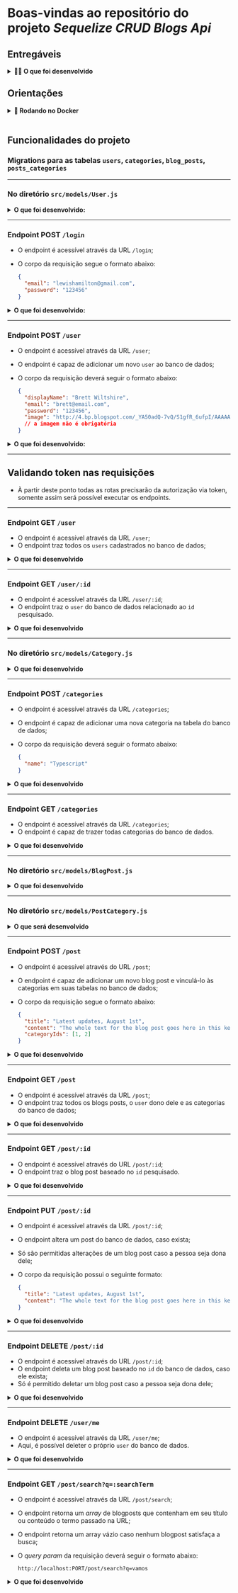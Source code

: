 # Boas-vindas ao repositório do projeto _Sequelize CRUD Blogs Api_

## Entregáveis

<details>
  <summary><strong>👨‍💻 O que foi desenvolvido</strong></summary>

- Foi desenvolvido uma API e um banco de dados para a produção de conteúdo para um blog;
- A aplicação foi desenvolvida em `Node.js` utilizando `sequelize` para fazer um `CRUD` de posts;
  - Foram desenvolvidos _endpoints_ conectados ao banco de dados seguindo os princípios do `REST`.

<br />
</details>

## Orientações

<details>
  <summary><strong>🐋 Rodando no Docker</strong></summary>

  > :information_source: Rode os serviços `node` e `db` com o comando `docker-compose up -d --build`.

- Esses serviços irão inicializar um container chamado `blogs_api` e outro chamado `blogs_api_db`;

- A partir daqui é possível executar o container `blogs_api` via CLI ou VSCode;
  > :information_source: Use o comando `docker exec -it blogs_api bash`.
  - Esse comando te dará acesso ao terminal interativo do container criado pelo compose, que está rodando em segundo plano.

  > :information_source: Instale as dependências com `npm install`. (dentro do container);

</details>

<br />

## Funcionalidades do projeto

### Migrations para as tabelas `users`, `categories`, `blog_posts`, `posts_categories`

---

### No diretório `src/models/User.js`

<details>
  <summary><strong>O que foi desenvolvido:</strong></summary>

- **[O modelo 'User']**
- **[O modelo possui a propriedade 'id']**
- **[O modelo possui a propriedade 'display_name']**
- **[O modelo possui a propriedade 'email']**
- **[O modelo possui a propriedade 'password']**
- **[O modelo possui a propriedade 'image']**

</details>

---

### Endpoint POST `/login`

- O endpoint é acessível através da URL `/login`;
- O corpo da requisição segue o formato abaixo:

  ```json
  {
    "email": "lewishamilton@gmail.com",
    "password": "123456"
  }
  ```

<details>
  <summary><strong>O que foi desenvolvido:</strong></summary>

- **[Não é possível fazer login sem todos os campos preenchidos]**
  - Caso a requisição não tenha todos os campos preenchidos, retorna um status http `400` com a seguinte mensagem:

  ```json
  {
    "message": "Some required fields are missing"
  }
  ```

- **[Não é possível fazer login com um usuário que não existe]**
  - Se a requisição receber um `email` ou `password` incorretos, retorna um status http `400` com a seguinte mensagem:

  ```json
  {
    "message": "Invalid fields"
  }
  ```
  
- **[Caso o login seja feito com sucesso]**
  - O resultado retornado é um status http `200` com um token similar ao do exemplo abaixo:

  ```json
  {
    "token": "eyJhbGciOiJIUzI1NiIsInR5cCI6IkpXVCJ9.eyJwYXlsb2FkIjp7ImlkIjo1LCJkaXNwbGF5TmFtZSI6InVzdWFyaW8gZGUgdGVzdGUiLCJlbWFpbCI6InRlc3RlQGVtYWlsLmNvbSIsImltYWdlIjoibnVsbCJ9LCJpYXQiOjE2MjAyNDQxODcsImV4cCI6MTYyMDY3NjE4N30.Roc4byj6mYakYqd9LTCozU1hd9k_Vw5IWKGL4hcCVG8"
  }
  ```

  > :warning: este token é fictício, o token será gerado à partir da variável de ambiente `JWT_SECRET` e do `payload` da requisição.

</details>

---

### Endpoint POST `/user`

- O endpoint é acessível através da URL `/user`;
- O endpoint é capaz de adicionar um novo `user` ao banco de dados;
- O corpo da requisição deverá seguir o formato abaixo:

  ```json
  {
    "displayName": "Brett Wiltshire",
    "email": "brett@email.com",
    "password": "123456",
    "image": "http://4.bp.blogspot.com/_YA50adQ-7vQ/S1gfR_6ufpI/AAAAAAAAAAk/1ErJGgRWZDg/S45/brett.png"
    // a imagem não é obrigatória
  }
  ```

<details>
  <summary><strong>O que foi desenvolvido:</strong></summary>

- **[Não é possível cadastrar o campo `displayName` sendo menor que 8 caracteres]**
  - Caso `displayName` tenha menos que 8 caracteres, o resultado retornado é um status http `400` com a seguinte mensagem:

  ```json
  {
    "message": "\"displayName\" length must be at least 8 characters long"
  }
  ```
  
- **[Não é possível cadastrar o campo `email` com formato inválido]**
  - Caso o campo `email` não tenha o formato `prefixo@dominio.com`, o resultado retornado é um status http `400` com a seguinte mensagem:

  ```json
  {
    "message": "\"email\" must be a valid email"
  }
  ```

- **[Não é possível cadastrar `password` menor que 6 caracteres]**
  - Caso o `password` tenha um tamanho menor que 6 caracteres, o resultado retornado é um status http `400` com a seguinte mensagem:

  ```json
  {
    "message": "\"password\" length must be at least 6 characters long"
  }
  ```

- **[Não é possível cadastrar um email já existente]**
  - Caso o `email` já exista, o resultado retornado é um status http `409` com a seguinte mensagem:

  ```json
  {
    "message": "User already registered"
  }
    ```
  
- **[É possível cadastrar um usuário com sucesso]**
  - Se o `user` for criado com sucesso o resultado retornado é um status http `201` e será gerado um token similar ao token abaixo:

  ```json
    {
      "token": "eyJhbGciOiJIUzI1NiIsInR5cCI6IkpXVCJ9.eyJwYXlsb2FkIjp7ImlkIjo1LCJkaXNwbGF5TmFtZSI6InVzdWFyaW8gZGUgdGVzdGUiLCJlbWFpbCI6InRlc3RlQGVtYWlsLmNvbSIsImltYWdlIjoibnVsbCJ9LCJpYXQiOjE2MjAyNDQxODcsImV4cCI6MTYyMDY3NjE4N30.Roc4byj6mYakYqd9LTCozU1hd9k_Vw5IWKGL4hcCVG8"
    }
    ```

</details>

---

## Validando token nas requisições

- À partir deste ponto todas as rotas precisarão da autorização via token, somente assim será possível executar os endpoints.

---

### Endpoint GET `/user`

- O endpoint é acessível através da URL `/user`;
- O endpoint traz todos os `users` cadastrados no banco de dados;

<details>
  <summary><strong>O que foi desenvolvido</strong></summary>

- **[É possível listar todos os usuários]**
  - Ao listar os usuários com sucesso o resultado é um status http `200` com um _array_ similar ao abaixo:

  ```json
  [
    {
        "id": 1,
        "displayName": "Lewis Hamilton",
        "email": "lewishamilton@gmail.com",
        "image": "https://upload.wikimedia.org/wikipedia/commons/1/18/Lewis_Hamilton_2016_Malaysia_2.jpg"
    },

    /* ... */
  ]
  ```

<br />
</details>

---

### Endpoint GET `/user/:id`

- O endpoint é acessível através da URL `/user/:id`;
- O endpoint traz o `user` do banco de dados relacionado ao `id` pesquisado.

<details>
  <summary><strong>O que foi desenvolvido</strong></summary>

- **[É possível listar um usuário específico]**
  - Ao listar um usuário, o resultado retornado é um status http `200` e um objeto similar ao abaixo:

  ```json
  {
    "id": 1,
    "displayName": "Lewis Hamilton",
    "email": "lewishamilton@gmail.com",
    "image": "https://upload.wikimedia.org/wikipedia/commons/1/18/Lewis_Hamilton_2016_Malaysia_2.jpg"
  }
  ```

- **[Não é possível listar um usuário inexistente]**
  - Se o usuário não existir no banco de dados, o resultado retornado é um status http `404` com a seguinte mensagem:

  ```json
  {
    "message": "User does not exist"
  }
  ```

<br />
</details>

---

### No diretório `src/models/Category.js`

<details>
  <summary><strong>O que foi desenvolvido</strong></summary>

- **[O modelo 'Category']**
- **[O modelo possui a propriedade 'id']**
- **[O modelo possui a propriedade 'name']**

<br />
</details>

---

### Endpoint POST `/categories`

- O endpoint é acessível através da URL `/categories`;
- O endpoint é capaz de adicionar uma nova categoria na tabela do banco de dados;
- O corpo da requisição deverá seguir o formato abaixo:

  ```json
  {
    "name": "Typescript"
  }
  ```

<details>
  <summary><strong>O que foi desenvolvido</strong></summary>

- **[Não é possível cadastrar uma categoria sem o campo `name`]**
  - Caso a requisição não tenha o campo `name` preenchidos, o resultado retornado é um status http `400` com a seguinte mensagem:

  ```json
  {
    "message": "\"name\" is required"
  }
  ```

- **[É possível cadastrar uma categoria]**
  - Caso a categoria seja criada com sucesso, o resultado retornado é um status http `201` com o seguinte corpo:

  ```json
  {
    "id": 3,
    "name": "Typescript"
  }
  ```

<br />
</details>

---

### Endpoint GET `/categories`

- O endpoint é acessível através da URL `/categories`;
- O endpoint é capaz de trazer todas categorias do banco de dados.

<details>
  <summary><strong>O que foi desenvolvido</strong></summary>

- **[É possível listar todas as categoria com sucesso]**
  - Ao listar categorias, o resultado retornado é um status http `200` com o seguinte corpo:

  ```json
  [
    {
        "id": 1,
        "name": "Inovação"
    },
    {
        "id": 2,
        "name": "Escola"
    },

    /* ... */
  ]
  ```

<br />
</details>

---

### No diretório `src/models/BlogPost.js`

<details>
  <summary><strong>O que foi desenvolvido</strong></summary>

- **[O modelo 'BlogPost']**
- **[O modelo possui a propriedade 'id']**
- **[O modelo possui a propriedade 'title']**
- **[O modelo possui a propriedade 'content']**
- **[O modelo possui a propriedade 'user_id']**
- **[O modelo possui a propriedade 'published']**
- **[O modelo possui a propriedade 'updated']**
- **[O modelo 'BlogPost', define a associação 'belongsTo', com a entidade 'User']**
- **[O modelo 'User', define a associação 'hasMany', com a entidade'BlogPost']**

<br />
</details>

---

### No diretório `src/models/PostCategory.js`

<details>
  <summary><strong>O que será desenvolvido</strong></summary>

- **[O modelo 'PostCategory']**
- **[O modelo possui a propriedade 'post_id']**
- **[O modelo possui a propriedade 'category_id']**
- **[O modelo 'PostCategory' define a associação 'belongsToMany' respectivamente, com os modelos  'BlogPost' e 'Category']**

<br />
</details>

---

### Endpoint POST `/post`

- O endpoint é acessível através do URL `/post`;
- O endpoint é capaz de adicionar um novo blog post e vinculá-lo às categorias em suas tabelas no banco de dados;
- O corpo da requisição segue o formato abaixo:

  ```json
  {
    "title": "Latest updates, August 1st",
    "content": "The whole text for the blog post goes here in this key",
    "categoryIds": [1, 2]
  }
  ```

<details>
  <summary><strong>O que foi desenvolvido</strong></summary>

- **[Não é possível cadastrar sem todos os campos preenchidos]**
  - Caso a requisição não tenha todos os campos preenchidos, o resultado retornado é um status http `400` com a seguinte mensagem:

  ```json
  {
    "message": "Some required fields are missing"
  }
  ```

- **[Não é possível cadastrar um blog_post com um `categoryId` inexistente]**
  - Caso a requisição não tenha o campo `categoryIds` devidamente preenchido com um array contendo todas as categorias existentes, o resultado retornado é um status http `400` com a seguinte mensagem:

  ```json
  {
    "message": "one or more \"categoryIds\" not found"
  }
  ```

- **[É possível cadastrar um blog_post com sucesso]**
  - Caso o blog post seja criado com sucesso, o resultado retornado é um status http `201` com o seguinte corpo:

  ```json
  {
    "id": 3,
    "title": "Latest updates, August 1st",
    "content": "The whole text for the blog post goes here in this key",
    "userId": 1,
    "updated": "2022-05-18T18:00:01.196Z",
    "published": "2022-05-18T18:00:01.196Z"
  }
  ```

<br />
</details>

---

### Endpoint GET `/post`

- O endpoint é acessível através da URL `/post`;
- O endpoint traz todos os blogs posts, o `user` dono dele e as categorias do banco de dados;

<details>
  <summary><strong>O que foi desenvolvido</strong></summary>

- **[É possível listar os blogposts com sucesso]**
  - Ao listar os posts com sucesso, o resultado retornado é um status http `200` com o seguinte corpo:

  ```json
  [
    {
      "id": 1,
      "title": "Post do Ano",
      "content": "Melhor post do ano",
      "userId": 1,
      "published": "2011-08-01T19:58:00.000Z",
      "updated": "2011-08-01T19:58:51.000Z",
      "user": {
        "id": 1,
        "displayName": "Lewis Hamilton",
        "email": "lewishamilton@gmail.com",
        "image": "https://upload.wikimedia.org/wikipedia/commons/1/18/Lewis_Hamilton_2016_Malaysia_2.jpg"
      },
      "categories": [
        {
          "id": 1,
          "name": "Inovação"
        }
      ]
    },
    
    /* ... */
  ]
  ```

<br />
</details>

---

### Endpoint GET `/post/:id`

- O endpoint é acessível através do URL `/post/:id`;
- O endpoint traz o blog post baseado no `id` pesquisado.

<details>
  <summary><strong>O que foi desenvolvido</strong></summary>

- **[É possível listar um blogpost com sucesso]**
  - Ao listar um `post` com sucesso, o resultado retornado é um status http `200` com o seguinte corpo:

  ```json
  {
    "id": 1,
    "title": "Post do Ano",
    "content": "Melhor post do ano",
    "userId": 1,
    "published": "2011-08-01T19:58:00.000Z",
    "updated": "2011-08-01T19:58:51.000Z",
    "user": {
        "id": 1,
        "displayName": "Lewis Hamilton",
        "email": "lewishamilton@gmail.com",
        "image": "https://upload.wikimedia.org/wikipedia/commons/1/18/Lewis_Hamilton_2016_Malaysia_2.jpg"
    },
    "categories": [
        {
            "id": 1,
            "name": "Inovação"
        }
    ]
  }
  ```

- **[Não é possível listar um blogpost inexistente]**
  - Caso o post não exista, o resultado retornado é um status http `404` com a seguinte mensagem:

  ```json
  {
    "message": "Post does not exist"
  }
  ```

<br />
</details>

---

### Endpoint PUT `/post/:id`

- O endpoint é acessível através da URL `/post/:id`;
- O endpoint altera um post do banco de dados, caso exista;
- Só são permitidas alterações de um blog post caso a pessoa seja dona dele;
- O corpo da requisição possui o seguinte formato:

  ```json
  {
    "title": "Latest updates, August 1st",
    "content": "The whole text for the blog post goes here in this key"
  }
  ```

<details>
  <summary><strong>O que foi desenvolvido</strong></summary>

- **[Não é possível editar um blogpost com outro usuário]**
  - Somente o `user` que criou o blog post poderá editá-lo, caso não seja o criador, o resultado retornado é um status http `401` com a seguinte mensagem:

  ```json
    {
      "message": "Unauthorized user"
    }
  ```

- **[Não é possível editar sem todos os campos preenchidos]**
  - Caso a requisição não tenha todos os campos devidamente preenchidos, o resultado retornado é um status http `400` com a seguinte mensagem:

  ```json
  {
    "message": "Some required fields are missing"
  }
  ```

- **[É possível editar um blogpost com sucesso]**
  - Caso o blog post tenha sido alterado com sucesso, o resultado retornado é um status http `200` com o seguinte corpo:

  ```json
  {
    "id": 3,
    "title": "Latest updates, August 1st",
    "content": "The whole text for the blog post goes here in this key",
    "userId": 1,
    "published": "2022-05-18T18:00:01.000Z",
    "updated": "2022-05-18T18:07:32.000Z",
    "user": {
      "id": 1,
      "displayName": "Lewis Hamilton",
      "email": "lewishamilton@gmail.com",
      "image": "https://upload.wikimedia.org/wikipedia/commons/1/18/Lewis_Hamilton_2016_Malaysia_2.jpg"
    },
    "categories": [
      {
        "id": 1,
        "name": "Inovação"
      },
      {
        "id": 2,
        "name": "Escola"
      }
    ]
  }
  ```

<br />
</details>

---

### Endpoint DELETE `/post/:id`

- O endpoint é acessível através do URL `/post/:id`;
- O endpoint deleta um blog post baseado no `id` do banco de dados, caso ele exista;
- Só é permitido deletar um blog post caso a pessoa seja dona dele;

<details>
  <summary><strong>O que foi desenvolvido</strong></summary>

- **[Não é possível deletar um blogpost com outro usuário]**
  - Caso o `user` seja diferente do criador do blog post, o resultado retornado é um status http `401` com a seguinte mensagem:

  ```json
    {
      "message": "Unauthorized user"
    }
  ```

- **[É possível deletar um blogpost com sucesso]**
  - Caso o blog post seja deletado com sucesso, não é retornada nenhuma resposta, apenas um status http `204`.

- **[Não é possível deletar um blogpost inexistente]**
  - Caso o `post` não exista, o resultado retornado é um status http `404` com a seguinte mensagem:

  ```json
  {
    "message": "Post does not exist"
  }
  ```

<br />
</details>

---

### Endpoint DELETE `/user/me`

- O endpoint é acessível através da URL `/user/me`;
- Aqui, é possível deleter o próprio `user` do banco de dados.

<details>
  <summary><strong>O que foi desenvolvido</strong></summary>

- **[É possível excluir o próprio usuário com sucesso]**
  - Caso o `user` tenha sido deletado com sucesso, não é retornado nenhuma resposta, apenas um status http `204`.

<br />
</details>

---

### Endpoint GET `/post/search?q=:searchTerm`

- O endpoint é acessível através da URL `/post/search`;
- O endpoint retorna um _array_ de blogposts que contenham em seu título ou conteúdo o termo passado na URL;
- O endpoint retorna um array vázio caso nenhum blogpost satisfaça a busca;
- O _query param_ da requisição deverá seguir o formato abaixo:

  ```text
  http://localhost:PORT/post/search?q=vamos
  ```

<details>
  <summary><strong>O que foi desenvolvido</strong></summary>

- **[É possível buscar um blogpost pelo `title`]**
  - Caso a busca seja pelo `title`, o resultado retornado é um status http `200` com o seguinte corpo:

  ```json
  // GET /post/search?q=Vamos que vamos
  [
    {
      "id": 2,
      "title": "Vamos que vamos",
      "content": "Foguete não tem ré",
      "userId": 1,
      "published": "2011-08-01T19:58:00.000Z",
      "updated": "2011-08-01T19:58:51.000Z",
      "user": {
        "id": 1,
        "displayName": "Lewis Hamilton",
        "email": "lewishamilton@gmail.com",
        "image": "https://upload.wikimedia.org/wikipedia/commons/1/18/Lewis_Hamilton_2016_Malaysia_2.jpg"
      },
      "categories": [
        {
          "id": 2,
          "name": "Escola"
        }
      ]
    }
  ]
  ```

- **[É possível buscar um blogpost pelo `content`]**
  - Caso a busca seja pelo `content`, o resultado retornado é um status http `200` com o seguinte corpo:

  ```json
    // GET /post/search?q=Foguete não tem ré
    [
      {
        "id": 2,
        "title": "Vamos que vamos",
        "content": "Foguete não tem ré",
        "userId": 1,
        "published": "2011-08-01T19:58:00.000Z",
        "updated": "2011-08-01T19:58:51.000Z",
        "user": {
          "id": 1,
          "displayName": "Lewis Hamilton",
          "email": "lewishamilton@gmail.com",
          "image": "https://upload.wikimedia.org/wikipedia/commons/1/18/Lewis_Hamilton_2016_Malaysia_2.jpg"
        },
        "categories": [
          {
            "id": 2,
            "name": "Escola"
          }
        ]
      }
    ]
  ```

- **[É possível buscar todos os blogposts quando a busca estiver vazia]**
  - Se a buscar for vazia, o resultado retornado é um status http `200` com o seguinte corpo:

  ```json
    // GET /post/search?q=
    [
      {
        "id": 1,
        "title": "Post do Ano",
        "content": "Melhor post do ano",
        "userId": 1,
        "published": "2011-08-01T19:58:00.000Z",
        "updated": "2011-08-01T19:58:51.000Z",
        "user": {
          "id": 1,
          "displayName": "Lewis Hamilton",
          "email": "lewishamilton@gmail.com",
          "image": "https://upload.wikimedia.org/wikipedia/commons/1/18/Lewis_Hamilton_2016_Malaysia_2.jpg"
        },
        "categories": [
          {
            "id": 1,
            "name": "Inovação"
          }
        ]
      },
      /* ... */
    ]
  ```
